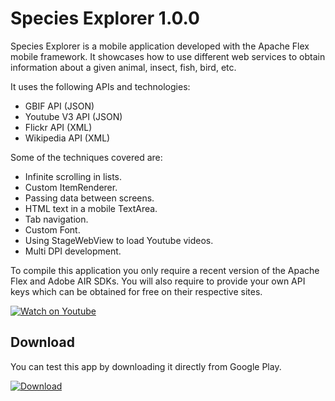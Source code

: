 # Species Explorer 1.0.0

Species Explorer is a mobile application developed with the Apache Flex mobile framework. It showcases how to use different web services to obtain information about a given animal, insect, fish, bird, etc.

It uses the following APIs and technologies:

  - GBIF API (JSON)
  - Youtube V3 API (JSON)
  - Flickr API (XML)
  - Wikipedia API (XML)

Some of the techniques covered are:

  - Infinite scrolling in lists.
  - Custom ItemRenderer.
  - Passing data between screens.
  - HTML text in a mobile TextArea.
  - Tab navigation.
  - Custom Font.
  - Using StageWebView to load Youtube videos.
  - Multi DPI development.

To compile this application you only require a recent version of the Apache Flex and Adobe AIR SDKs.
You will also require to provide your own API keys which can be obtained for free on their respective sites.

[![Watch on Youtube](http://i.imgur.com/nH3w3O1.png)](https://www.youtube.com/watch?v=tJNt3ZNFsoE)

## Download

You can test this app by downloading it directly from Google Play.

[![Download](http://i.imgur.com/He0deVa.png)](https://play.google.com/store/apps/details?id=air.im.phantom.species)